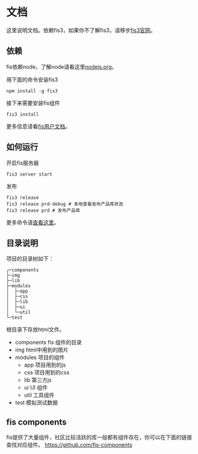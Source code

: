 # 文档
这里说明文档。依赖fis3，如果你不了解fis3，请移步[fis3官网](http://fis.baidu.com/)。

## 依赖
fis依赖node，了解node请看这里[nodejs.org](http://nodejs.org/)。

用下面的命令安装fis3

	npm install -g fis3

接下来需要安装fis组件

	fis3 install

更多信息请看[fis用户文档](http://fis.baidu.com/fis3/docs/beginning/install.html)。

## 如何运行
开启fis服务器

	fis3 server start

发布

	fis3 release
	fis3 release prd-debug # 本地查看发布产品库状态
	fis3 release prd # 发布产品库

更多命令请[查看这里](http://fis.baidu.com/fis3/docs/api/command.html)。

## 目录说明
项目的目录树如下：

    ┌─components
    ├─img
    ├─lib
    ├─modules
    │  ├─app
    │  ├─css
    │  ├─lib
    │  ├─ui
    │  └─util
    └─test

根目录下存放html文件。

- components fis 组件的目录
- img html中用到的图片
- modules 项目的组件
	- app 项目用到的js
	- css 项目用到的css
	- lib 第三方js
	- ui UI 组件
	- util 工具组件
- test 模拟测试数据

## fis components
fis提供了大量组件，社区比较活跃的库一般都有组件存在，你可以在下面的链接查找对应组件。
https://github.com/fis-components